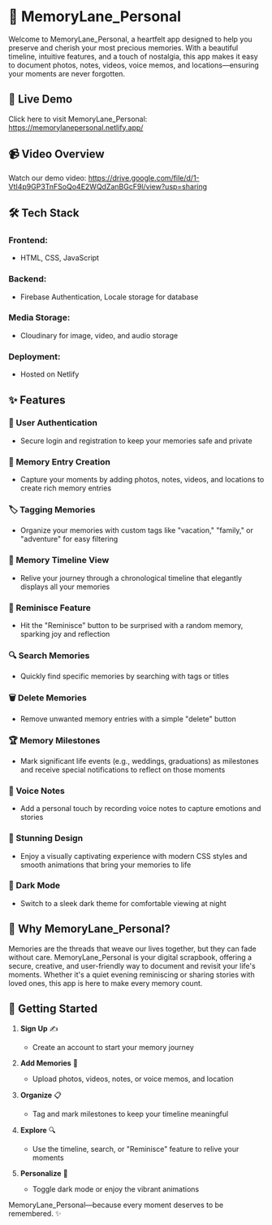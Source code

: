 # 🎉 MemoryLane_Personal

Welcome to MemoryLane_Personal, a heartfelt app designed to help you preserve and cherish your most precious memories. With a beautiful timeline, intuitive features, and a touch of nostalgia, this app makes it easy to document photos, notes, videos, voice memos, and locations—ensuring your moments are never forgotten.

## 🚀 Live Demo
Click here to visit MemoryLane_Personal: https://memorylanepersonal.netlify.app/

## 📹 Video Overview
Watch our demo video: https://drive.google.com/file/d/1-VtI4p9GP3TnFSoQo4E2WQdZanBGcF9l/view?usp=sharing


## 🛠️ Tech Stack

### Frontend: 
- HTML, CSS, JavaScript

### Backend: 
- Firebase Authentication, Locale storage for database

### Media Storage: 
- Cloudinary for image, video, and audio storage

### Deployment: 
- Hosted on Netlify



## ✨ Features

### 🔐 User Authentication
- Secure login and registration to keep your memories safe and private

### 📝 Memory Entry Creation
- Capture your moments by adding photos, notes, videos, and locations to create rich memory entries

### 🏷️ Tagging Memories
- Organize your memories with custom tags like "vacation," "family," or "adventure" for easy filtering

### 📅 Memory Timeline View
- Relive your journey through a chronological timeline that elegantly displays all your memories

### 🎲 Reminisce Feature
- Hit the "Reminisce" button to be surprised with a random memory, sparking joy and reflection

### 🔍 Search Memories
- Quickly find specific memories by searching with tags or titles

### 🗑️ Delete Memories
- Remove unwanted memory entries with a simple "delete" button

### 🏆 Memory Milestones
- Mark significant life events (e.g., weddings, graduations) as milestones and receive special notifications to reflect on those moments

### 🎤 Voice Notes
- Add a personal touch by recording voice notes to capture emotions and stories

### 🎨 Stunning Design
- Enjoy a visually captivating experience with modern CSS styles and smooth animations that bring your memories to life

### 🌙 Dark Mode
- Switch to a sleek dark theme for comfortable viewing at night

## 💭 Why MemoryLane_Personal?

Memories are the threads that weave our lives together, but they can fade without care. MemoryLane_Personal is your digital scrapbook, offering a secure, creative, and user-friendly way to document and revisit your life's moments. Whether it's a quiet evening reminiscing or sharing stories with loved ones, this app is here to make every memory count.

## 🚀 Getting Started

1. **Sign Up** ✍️
   - Create an account to start your memory journey

2. **Add Memories** 📸
   - Upload photos, videos, notes, or voice memos, and location

3. **Organize** 📋
   - Tag and mark milestones to keep your timeline meaningful

4. **Explore** 🔍
   - Use the timeline, search, or "Reminisce" feature to relive your moments

5. **Personalize** 🎨
   - Toggle dark mode or enjoy the vibrant animations

MemoryLane_Personal—because every moment deserves to be remembered. ✨
